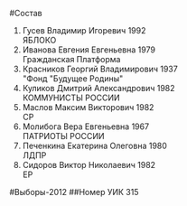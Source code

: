 #Состав
1. Гусев Владимир Игоревич 1992   
    ЯБЛОКО
2. Иванова Евгения Евгеньевна 1979   
    Гражданская Платформа
3. Красников Георгий Владимирович 1937   
    "Фонд "Будущее Родины"
4. Куликов Дмитрий Александрович 1982   
    КОММУНИСТЫ РОССИИ
5. Маслов Максим Викторович 1982   
    СР
6. Молибога Вера Евгеньевна 1967   
    ПАТРИОТЫ РОССИИ
7. Печенкина Екатерина Олеговна 1980   
    ЛДПР
8. Сидоров Виктор Николаевич 1982   
    ЕР

#Выборы-2012
##Номер УИК
315